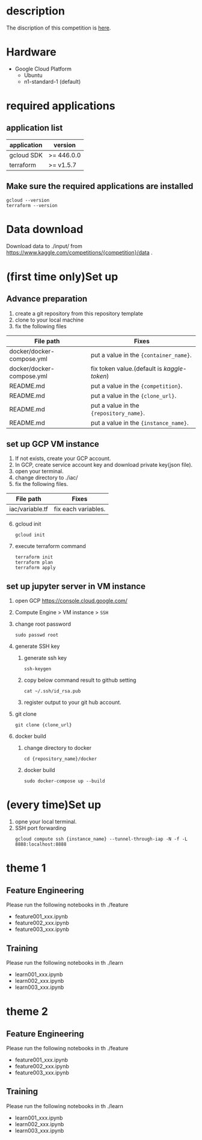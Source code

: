# description
The discription of this competition is [here](https://www.kaggle.com/competitions/{competition}/overview).

# Hardware
- Google Cloud Platform
    - Ubuntu
    - n1-standard-1 (default)

# required applications
## application list
|  application  |  version  |
| ----------- | ------- |
|  gcloud SDK  |  >= 446.0.0  |
|  terraform  |  >= v1.5.7  |

## Make sure the required applications are installed
   ```
   gcloud --version
   terraform --version
   ```

# Data download
Download data to ./input/ from https://www.kaggle.com/competitions/{competition}/data .

# (first time only)Set up

## Advance preparation
1. create a git repository from this repository template
2. clone to your local machine
3. fix the following files

|  File path  |  Fixes  |
| ----------- | ------- |
|  docker/docker-compose.yml  |  put a value in the `{container_name}`.  |
|  docker/docker-compose.yml  |  fix token value.(default is _kaggle-token_)  |
|  README.md  |  put a value in the `{competition}`.  |
|  README.md  |  put a value in the `{clone_url}`.  |
|  README.md  |  put a value in the `{repository_name}`.  |
|  README.md  |  put a value in the `{instance_name}`.  |

## set up GCP VM instance
1. If not exists, create your GCP account.
2. In GCP, create service account key and download private key(json file).
3. open your terminal.
4. change directory to ./iac/
5. fix the following files.

|  File path  |  Fixes  |
| ----------- | ------- |
|  iac/variable.tf  |  fix each variables.  |

6. gcloud init
   ```
   gcloud init
   ```
7. execute terraform command
   ```
   terraform init
   terraform plan
   terraform apply
   ```

## set up jupyter server in VM instance
1. open GCP
https://console.cloud.google.com/

2. Compute Engine > VM instance > `SSH`

3. change root password
   ```
   sudo passwd root
   ```
4. generate SSH key
   1. generate ssh key
      ```
      ssh-keygen
      ```
   2. copy below command result to github setting
      ```
      cat ~/.ssh/id_rsa.pub
      ```
   3. register output to your git hub account.
3. git clone
   ```
   git clone {clone_url}
   ```
4. docker build
   1. change directory to docker
      ```
      cd {repository_name}/docker
      ```
   2. docker build
      ```
      sudo docker-compose up --build
      ```

# (every time)Set up
1. opne your local terminal.
2. SSH port forwarding
   ```
   gcloud compute ssh {instance_name} --tunnel-through-iap -N -f -L 8888:localhost:8888
   ```

# theme 1

## Feature Engineering
Please run the following notebooks in th ./feature
- feature001_xxx.ipynb
- feature002_xxx.ipynb
- feature003_xxx.ipynb

## Training
Please run the following notebooks in th ./learn
- learn001_xxx.ipynb
- learn002_xxx.ipynb
- learn003_xxx.ipynb

# theme 2

## Feature Engineering
Please run the following notebooks in th ./feature
- feature001_xxx.ipynb
- feature002_xxx.ipynb
- feature003_xxx.ipynb

## Training
Please run the following notebooks in th ./learn
- learn001_xxx.ipynb
- learn002_xxx.ipynb
- learn003_xxx.ipynb
